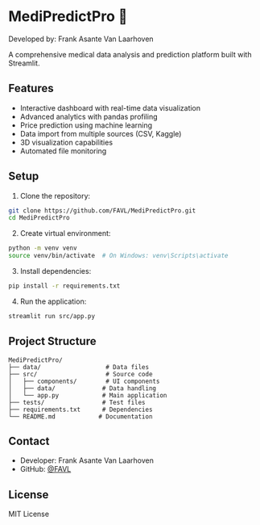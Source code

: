 # MediPredictPro 🏥

Developed by: Frank Asante Van Laarhoven

A comprehensive medical data analysis and prediction platform built with Streamlit.

## Features

- Interactive dashboard with real-time data visualization
- Advanced analytics with pandas profiling
- Price prediction using machine learning
- Data import from multiple sources (CSV, Kaggle)
- 3D visualization capabilities
- Automated file monitoring

## Setup

1. Clone the repository:
```bash
git clone https://github.com/FAVL/MediPredictPro.git
cd MediPredictPro
```

2. Create virtual environment:
```bash
python -m venv venv
source venv/bin/activate  # On Windows: venv\Scripts\activate
```

3. Install dependencies:
```bash
pip install -r requirements.txt
```

4. Run the application:
```bash
streamlit run src/app.py
```

## Project Structure

```
MediPredictPro/
├── data/                  # Data files
├── src/                   # Source code
│   ├── components/        # UI components
│   ├── data/             # Data handling
│   └── app.py            # Main application
├── tests/                # Test files
├── requirements.txt      # Dependencies
└── README.md            # Documentation
```

## Contact

- Developer: Frank Asante Van Laarhoven
- GitHub: [@FAVL](https://github.com/FAVL)

## License

MIT License
